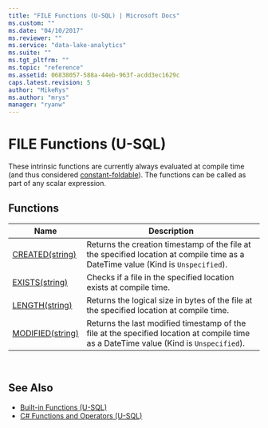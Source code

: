 ```yaml
---
title: "FILE Functions (U-SQL) | Microsoft Docs"
ms.custom: ""
ms.date: "04/10/2017"
ms.reviewer: ""
ms.service: "data-lake-analytics"
ms.suite: ""
ms.tgt_pltfrm: ""
ms.topic: "reference"
ms.assetid: 06838057-588a-44eb-963f-acdd3ec1629c
caps.latest.revision: 5
author: "MikeRys"
ms.author: "mrys"
manager: "ryanw"
---
```


# FILE Functions (U-SQL)
These intrinsic functions are currently always evaluated at compile time (and thus considered [constant-foldable](https://wikipedia.org/wiki/Constant_folding)). The functions can be called as part of any scalar expression.

## Functions
|Name   |Description|
|--|--|
|[CREATED(string)](file-created-u-sql.md)|Returns the creation timestamp of the file at the specified location at compile time as a DateTime value (Kind is `Unspecified`).|
|[EXISTS(string)](file-exists-u-sql.md)|Checks if a file in the specified location exists at compile time.|
|[LENGTH(string)](file-length-u-sql.md)|Returns the logical size in bytes of the file at the specified location at compile time.|
|[MODIFIED(string)](file-modified-u-sql.md)|Returns the last modified timestamp of the file at the specified location at compile time as a DateTime value (Kind is `Unspecified`). |
<br />

## See Also
* [Built-in Functions (U-SQL)](built-in-functions-u-sql.md)  
* [C# Functions and Operators (U-SQL)](csharp-functions-and-operators-u-sql.md)

